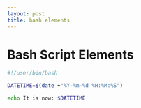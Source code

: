 ```yaml
---
layout: post
title: bash elements
---
```

# Bash Script Elements 

```bash
#!/user/bin/bash

DATETIME=$(date +"%Y-%m-%d %H:%M:%S")

echo It is now: $DATETIME
```

